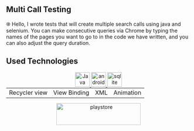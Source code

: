## Multi Call Testing
֎ Hello, I wrote tests that will create multiple search calls using java and selenium. You can make consecutive queries via Chrome by typing the names of the pages you want to go to in the code we have written, and you can also adjust the query duration.

## Used Technologies
<p align="center"> 
  <a href="https://www.java.com/tr/" target="_blank" rel="noreferrer"> 
  <img src="https://www.vectorlogo.zone/logos/java/java-ar21.svg" alt="Java" width="40" height="40"/> 
</a>
<a href="https://developer.android.com/" target="_blank" rel="noreferrer"> 
  <img src="https://www.vectorlogo.zone/logos/android/android-official.svg" alt="android" width="40" height="40"/> 
</a>
<a href="https://www.sqlite.org/index.html" target="_blank" rel="noreferrer"> 
  <img src="https://www.vectorlogo.zone/logos/sqlite/sqlite-ar21.svg" alt="sqlite" width="40" height="40"/> 
</a>       

<table align="center" style="margin: 0px auto; text-align:center;">

<tr>
  <td>Recycler view</td>
  <td>View Binding</td>
  <td>XML</td>
  <td>Animation</td>
</tr>
</table>
<p align="center"> <a href="https://play.google.com/store/apps/details?id=com.beraterdem.tarifkupu&pli=1" target="_blank" rel="noreferrer">
<img src="https://cloud.githubusercontent.com/assets/5692567/10923351/6b688a92-8278-11e5-9973-8ffbf3c5cc52.png" alt="playstore" width="230" height="60"/>
